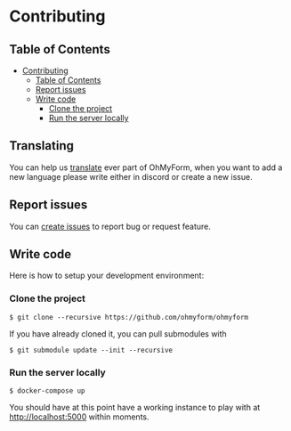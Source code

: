 # Contributing

## Table of Contents  

<!-- TOC depthFrom:1 depthTo:6 withLinks:1 updateOnSave:1 orderedList:0 -->

- [Contributing](#contributing)
  - [Table of Contents](#table-of-contents)
  - [Report issues](#report-issues)
  - [Write code](#write-code)
    - [Clone the project](#clone-the-project)
    - [Run the server locally](#run-the-server-locally)

<!-- /TOC -->

## Translating

You can help us [translate](https://app.lokalise.com/public/379418475ede5d5c6937b0.31012044/) ever part of OhMyForm, when you want to add a new language please write either in discord or create a new issue.

## Report issues

You can [create issues](https://github.com/ohmyform/ohmyform/issues/new) to report bug or request feature.

## Write code

Here is how to setup your development environment:

### Clone the project

```
$ git clone --recursive https://github.com/ohmyform/ohmyform
```
If you have already cloned it, you can pull submodules with
```
$ git submodule update --init --recursive
```

### Run the server locally

```
$ docker-compose up
```

You should have at this point have a working instance to play with at <http://localhost:5000> within moments.
